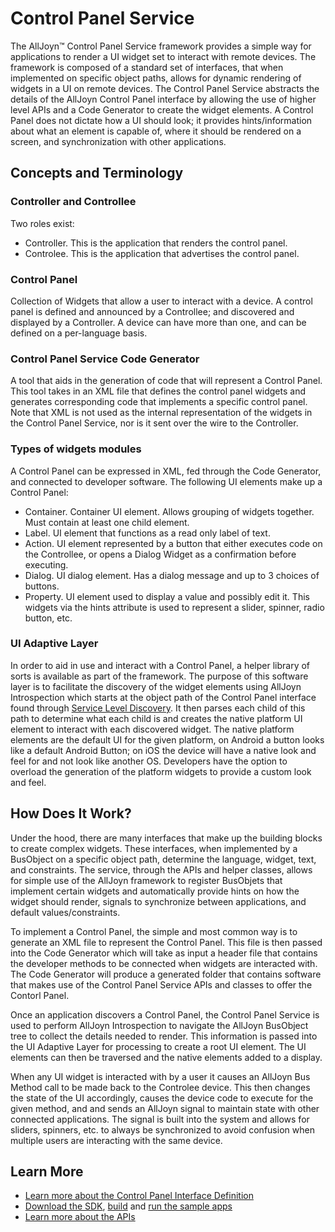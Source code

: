 # Control Panel Service

The AllJoyn&trade; Control Panel Service framework provides a
simple way for applications to render a UI widget set to
interact with remote devices. The framework is composed of
a standard set of interfaces, that when implemented on specific
object paths, allows for dynamic rendering of widgets in a UI
on remote devices. The Control Panel Service abstracts the
details of the AllJoyn Control Panel interface by allowing
the use of higher level APIs and a Code Generator to create
the widget elements. A Control Panel does not dictate how a
UI should look; it provides hints/information about what an
element is capable of, where it should be rendered on a screen,
and synchronization with other applications.

## Concepts and Terminology

### Controller and Controllee

Two roles exist:
* Controller. This is the application that renders the control panel.
* Controlee. This is the application that advertises the control panel.

### Control Panel

Collection of Widgets that allow a user to interact with a device.
A control panel is defined and announced by a Controllee; and
discovered and displayed by a Controller. A device can have more
than one, and can be defined on a per-language basis.

### Control Panel Service Code Generator

A tool that aids in the generation of code that will represent a
Control Panel. This tool takes in an XML file that defines
the control panel widgets and generates corresponding code that
implements a specific control panel. Note that XML is not
used as the internal representation of the widgets in the
Control Panel Service, nor is it sent over the wire to the
Controller.

### Types of widgets modules

A Control Panel can be expressed in XML, fed through the Code
Generator, and connected to developer software. The following
UI elements make up a Control Panel:

* Container. Container UI element. Allows grouping of widgets
  together. Must contain at least one child element.
* Label. UI element that functions as a read only label of text.
* Action. UI element represented by a button that either executes
  code on the Controllee, or opens a Dialog Widget as a confirmation
  before executing.
* Dialog. UI dialog element. Has a dialog message and up to 3
  choices of buttons.
* Property. UI element used to display a value and possibly edit
  it. This widgets via the hints attribute is used to represent a
  slider, spinner, radio button, etc.

### UI Adaptive Layer

In order to aid in use and interact with a Control Panel, a helper
library of sorts is available as part of the framework. The purpose
of this software layer is to facilitate the discovery of the widget
elements using AllJoyn Introspection which starts at the object
path of the Control Panel interface found through
[Service Level Discovery][about]. It then parses each child of
this path to determine what each child is and creates the native
platform UI element to interact with each discovered widget.
The native platform elements are the default UI for the given
platform, on Android a button looks like a default Android Button;
on iOS the device will have a native look and feel for and not
look like another OS. Developers have the option to overload the
generation of the platform widgets to provide a custom look and feel.

## How Does It Work?

Under the hood, there are many interfaces that make up the
building blocks to create complex widgets. These interfaces,
when implemented by a BusObject on a specific object path,
determine the language, widget, text, and constraints.
The service, through the APIs and helper classes, allows
for simple use of the AllJoyn framework to register BusObjets
that implement certain widgets and automatically provide hints
on how the widget should render, signals to synchronize between
applications, and default values/constraints.

To implement a Control Panel, the simple and most common way
is to generate an XML file to represent the Control Panel.
This file is then passed into the Code Generator which will take
as input a header file that contains the developer methods to be
connected when widgets are interacted with. The Code Generator
will produce a generated folder that contains software that makes
use of the Control Panel Service APIs and classes to offer the
Contorl Panel.

Once an application discovers a Control Panel, the Control
Panel Service is used to perform AllJoyn Introspection to navigate
the AllJoyn BusObject tree to collect the details needed to render.
This information is passed into the UI Adaptive Layer for processing
to create a root UI element. The UI elements can then be traversed
and the native elements added to a display.

When any UI widget is interacted with by a user it causes an
AllJoyn Bus Method call to be made back to the Controlee device.
This then changes the state of the UI accordingly, causes the
device code to execute for the given method, and and sends an
AllJoyn signal to maintain state with other connected applications.
The signal is built into the system and allows for sliders, spinners,
etc. to always be synchronized to avoid confusion when multiple
users are interacting with the same device.

## Learn More

* [Learn more about the Control Panel Interface Definition][controlpanel-interface]
* [Download the SDK][download], [build][build] and
  [run the sample apps][sample-apps]
* [Learn more about the APIs][api-guide]

[controlpanel-interface]: /learn/base-services/controlpanel/interface
[download]: https://allseenalliance.org/framework/download
[build]: /develop/building
[sample-apps]: /develop/run-sample-apps/controlpanel
[api-guide]: /develop/api-guide/controlpanel
[about]: /learn/core/about-announcement
